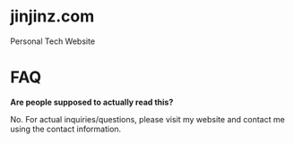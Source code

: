 # jinjinz.com
Personal Tech Website
# FAQ

**Are people supposed to actually read this?**

No. For actual inquiries/questions, please visit my website and contact me using the contact information.


